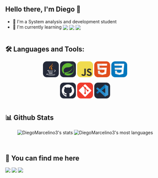 ## Hello there, I'm Diego 👋 
  
- 🔭 I'm a System analysis and development student
- 🌱 I'm currently learning <img align="center" src="https://img.shields.io/badge/JavaScript-323330?style=for-the-badge&logo=javascript&logoColor=F7DF1E"> <img align="center" src="https://img.shields.io/badge/Node.js-43853D?style=for-the-badge&logo=node.js&logoColor=whiteE"> <img align="center" src="https://img.shields.io/badge/Express.js-404D59?style=for-the-badge">
<br><br>


## 🛠 Languages and Tools:

<div align="center">
  <img align="center" alt="Java" height="50" width="50" src="https://github.com/tandpfun/skill-icons/blob/main/icons/Java-Dark.svg">
  <img align="center" alt="Spring" height="50" width="50" src="https://github.com/tandpfun/skill-icons/blob/main/icons/Spring-Dark.svg">
  <img align="center" alt="JavaScript" height="50" width="50" src="https://github.com/tandpfun/skill-icons/blob/main/icons/JavaScript.svg">
  <img align="center" alt="HTML" height="50" width="50" src="https://github.com/tandpfun/skill-icons/blob/main/icons/HTML.svg">
  <img align="center" alt="CSS" height="50" width="50" src="https://github.com/tandpfun/skill-icons/blob/main/icons/CSS.svg">
  <br></br>
  <img align="center" alt="GitHub" height="50" width="50" src="https://github.com/tandpfun/skill-icons/blob/main/icons/Github-Dark.svg">
  <img align="center" alt="Git" height="50" width="50" src="https://github.com/tandpfun/skill-icons/blob/main/icons/Git.svg">
  <img align="center" alt="VsCode" height="50" width="50" src="https://github.com/tandpfun/skill-icons/blob/main/icons/VSCode-Dark.svg">

</div><br>

## 📊 Github Stats

<p align="center">
  <img width="530em" src="https://github-readme-stats.vercel.app/api?username=DiegoMarcelino3&show_icons=true&theme=midnight-purple" alt="DiegoMarcelino3's stats"/>
  <img width="530em" src="https://github-readme-stats.vercel.app/api/top-langs/?username=DiegoMarcelino3&layout=compact&theme=midnight-purple" alt="DiegoMarcelino3's most languages"/>
</p><br>

## 📱 You can find me here

<div>
  <a href="https://www.instagram.com/diegomar.celino/" target="_blank"><img src="https://img.shields.io/badge/Instagram-E4405F?style=for-the-badge&logo=instagram&logoColor=white" target="_blank"></a>
  <a href="https://www.linkedin.com/in/diegomarcelino3/" target="_blank"><img src="https://img.shields.io/badge/LinkedIn-0077B5?style=for-the-badge&logo=linkedin&logoColor=white" target="_blank"></a>
  <a href="mailto:diego.marcelinosa@gmail.com" target="_blank"><img src="https://img.shields.io/badge/Gmail-D14836?style=for-the-badge&logo=gmail&logoColor=white" target="_blank"></a>
</div>
